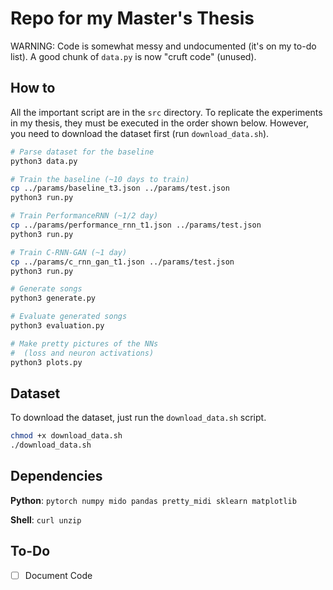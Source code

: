 # Repo for my Master's Thesis

WARNING: Code is somewhat messy and undocumented (it's on my to-do list). A good chunk of `data.py` is now "cruft code" (unused).

## How to

All the important script are in the `src` directory. To replicate the experiments in my thesis, they must be executed in the order shown below. However, you need to download the dataset first (run `download_data.sh`).

```bash
# Parse dataset for the baseline
python3 data.py

# Train the baseline (~10 days to train)
cp ../params/baseline_t3.json ../params/test.json
python3 run.py

# Train PerformanceRNN (~1/2 day)
cp ../params/performance_rnn_t1.json ../params/test.json
python3 run.py

# Train C-RNN-GAN (~1 day)
cp ../params/c_rnn_gan_t1.json ../params/test.json
python3 run.py

# Generate songs
python3 generate.py

# Evaluate generated songs
python3 evaluation.py

# Make pretty pictures of the NNs
#  (loss and neuron activations)
python3 plots.py
```

## Dataset

To download the dataset, just run the `download_data.sh` script.

```bash
chmod +x download_data.sh
./download_data.sh
```

## Dependencies

**Python**: `pytorch numpy mido pandas pretty_midi sklearn matplotlib`

**Shell**: `curl unzip`

## To-Do

- [ ] Document Code
